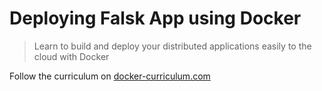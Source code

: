 Deploying Falsk App using Docker
===

> Learn to build and deploy your distributed applications easily to the cloud with Docker

Follow the curriculum on [docker-curriculum.com](https://docker-curriculum.com/)
